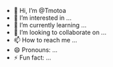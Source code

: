 - 👋 Hi, I’m @Tmotoa
- 👀 I’m interested in ...
- 🌱 I’m currently learning ...
- 💞️ I’m looking to collaborate on ...
- 📫 How to reach me ...
- 😄 Pronouns: ...
- ⚡ Fun fact: ...

<!---
Tmotoa/Tmotoa is a ✨ special ✨ repository because its `README.md` (this file) appears on your GitHub profile.
You can click the Preview link to take a look at your changes.
--->
